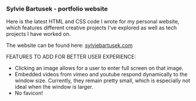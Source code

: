 ### Sylvie Bartusek - portfolio website 

Here is the latest HTML and CSS code I wrote for my personal website, which features different creative projects I've explored as well as tech projects I have worked on. 

The website can be found here: [sylviebartusek.com](https://sylviebartusek.github.io/website/index.html)

FEATURES TO ADD FOR BETTER USER EXPERIENCE:
- Clicking an image allows for a user to enter full screen on that image.
- Embedded videos from vimeo and youtube respond dynamically to the window size. Currently, they remain pretty small, which is especially not ideal when the window is larger.
- No favicon!
